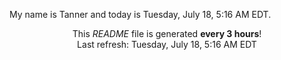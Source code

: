 My name is Tanner and today is Tuesday, July 18, 5:16 AM EDT.

<p align="center">This <i>README</i> file is generated <b>every 3 hours</b>!</br>Last refresh: Tuesday, July 18, 5:16 AM EDT<br /></p>
